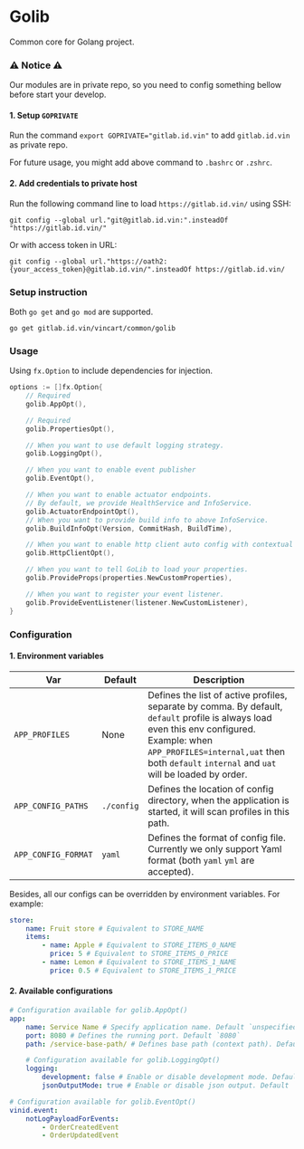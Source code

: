 # Golib

Common core for Golang project.

### ⚠️ **Notice** ⚠️
Our modules are in private repo, so you need to config something bellow before start your develop.
#### 1. Setup `GOPRIVATE`

Run the command `export GOPRIVATE="gitlab.id.vin"` to add `gitlab.id.vin` as private repo.

For future usage, you might add above command to `.bashrc` or `.zshrc`.

#### 2. Add credentials to private host
Run the following command line to load `https://gitlab.id.vin/` using SSH:
```shell
git config --global url."git@gitlab.id.vin:".insteadOf "https://gitlab.id.vin/"
```

Or with access token in URL:
```shell
git config --global url."https://oath2:{your_access_token}@gitlab.id.vin/".insteadOf https://gitlab.id.vin/
```

### Setup instruction

Both `go get` and `go mod` are supported.
```shell
go get gitlab.id.vin/vincart/common/golib
```

### Usage

Using `fx.Option` to include dependencies for injection.

```go
options := []fx.Option{
    // Required
    golib.AppOpt(),

    // Required
    golib.PropertiesOpt(),

    // When you want to use default logging strategy.
    golib.LoggingOpt(),

    // When you want to enable event publisher
    golib.EventOpt(),

    // When you want to enable actuator endpoints.
    // By default, we provide HealthService and InfoService.
    golib.ActuatorEndpointOpt(),
    // When you want to provide build info to above InfoService.
    golib.BuildInfoOpt(Version, CommitHash, BuildTime),

    // When you want to enable http client auto config with contextual client by default
    golib.HttpClientOpt(),

    // When you want to tell GoLib to load your properties.
    golib.ProvideProps(properties.NewCustomProperties),

    // When you want to register your event listener.
    golib.ProvideEventListener(listener.NewCustomListener),
}
```

### Configuration

#### 1. Environment variables

| Var | Default | Description |
|---|---|---|
| `APP_PROFILES` | None | Defines the list of active profiles, separate by comma. By default, `default` profile is always load even this env configured. Example: when `APP_PROFILES=internal,uat` then both `default` `internal` and `uat` will be loaded by order.  |
| `APP_CONFIG_PATHS` | `./config` | Defines the location of config directory, when the application is started, it will scan profiles in this path. |
| `APP_CONFIG_FORMAT` | `yaml` | Defines the format of config file. Currently we only support Yaml format (both `yaml` `yml` are accepted). |

Besides, all our configs can be overridden by environment variables. For example:

```yaml
store:
    name: Fruit store # Equivalent to STORE_NAME
    items:
        - name: Apple # Equivalent to STORE_ITEMS_0_NAME
          price: 5 # Equivalent to STORE_ITEMS_0_PRICE
        - name: Lemon # Equivalent to STORE_ITEMS_1_NAME
          price: 0.5 # Equivalent to STORE_ITEMS_1_PRICE
```

#### 2. Available configurations

```yaml
# Configuration available for golib.AppOpt()
app:
    name: Service Name # Specify application name. Default `unspecified`
    port: 8080 # Defines the running port. Default `8080`
    path: /service-base-path/ # Defines base path (context path). Default `/`

    # Configuration available for golib.LoggingOpt()
    logging:
        development: false # Enable or disable development mode. Default `false`
        jsonOutputMode: true # Enable or disable json output. Default `true`

# Configuration available for golib.EventOpt()
vinid.event:
    notLogPayloadForEvents:
        - OrderCreatedEvent
        - OrderUpdatedEvent
```

